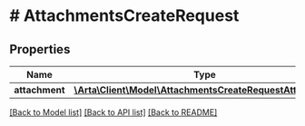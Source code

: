 # # AttachmentsCreateRequest

## Properties

Name | Type | Description | Notes
------------ | ------------- | ------------- | -------------
**attachment** | [**\Arta\Client\Model\AttachmentsCreateRequestAttachment**](AttachmentsCreateRequestAttachment.md) |  |

[[Back to Model list]](../../README.md#models) [[Back to API list]](../../README.md#endpoints) [[Back to README]](../../README.md)
